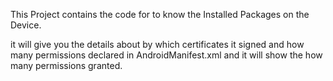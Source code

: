 This Project contains the code for to know the Installed Packages on the Device.

it will give you the details about by which certificates it signed and how many permissions declared in AndroidManifest.xml and it will show the how many permissions granted.
